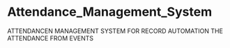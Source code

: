# Attendance_Management_System
ATTENDANCEN MANAGEMENT SYSTEM FOR RECORD AUTOMATION THE ATTENDANCE FROM EVENTS
